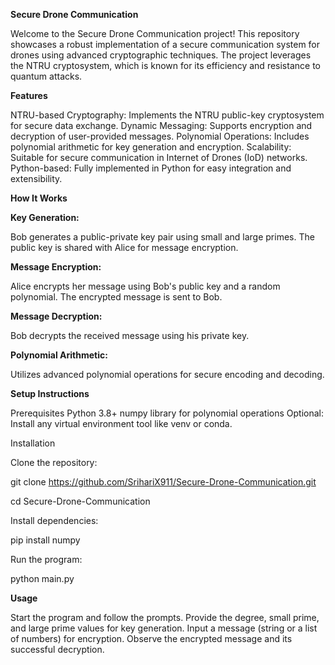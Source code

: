 **Secure Drone Communication**

Welcome to the Secure Drone Communication project! This repository showcases a robust implementation of a secure communication system for drones using advanced cryptographic techniques. The project leverages the NTRU cryptosystem, which is known for its efficiency and resistance to quantum attacks.

**Features**

NTRU-based Cryptography: Implements the NTRU public-key cryptosystem for secure data exchange.
Dynamic Messaging: Supports encryption and decryption of user-provided messages.
Polynomial Operations: Includes polynomial arithmetic for key generation and encryption.
Scalability: Suitable for secure communication in Internet of Drones (IoD) networks.
Python-based: Fully implemented in Python for easy integration and extensibility.


**How It Works**

**Key Generation:**

Bob generates a public-private key pair using small and large primes.
The public key is shared with Alice for message encryption.

**Message Encryption:**

Alice encrypts her message using Bob's public key and a random polynomial.
The encrypted message is sent to Bob.

**Message Decryption:**

Bob decrypts the received message using his private key.

**Polynomial Arithmetic:**

Utilizes advanced polynomial operations for secure encoding and decoding.


**Setup Instructions**

Prerequisites
Python 3.8+
numpy library for polynomial operations
Optional: Install any virtual environment tool like venv or conda.

Installation

Clone the repository:

git clone https://github.com/SrihariX911/Secure-Drone-Communication.git

cd Secure-Drone-Communication

Install dependencies:

pip install numpy

Run the program:

python main.py

**Usage**

Start the program and follow the prompts.
Provide the degree, small prime, and large prime values for key generation.
Input a message (string or a list of numbers) for encryption.
Observe the encrypted message and its successful decryption.
